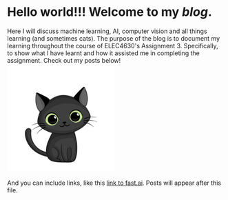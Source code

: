 # Hello world!!! Welcome to my *blog*.

Here I will discuss machine learning, AI, computer vision and all things learning (and sometimes cats).
The purpose of the blog is to document my learning throughout the course of ELEC4630's Assignment 3. Specifically, to show what I have learnt and how it assisted me in completing the assignment. 
Check out my posts below!
<img src="images/CuteCat.jpg" width="250" height="250">



And you can include links, like this [link to fast.ai](https://www.fast.ai). Posts will appear after this file. 
